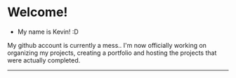 # Welcome!

- My name is Kevin! :D

My github account is currently a mess.. I'm now officially working on organizing my projects, creating a portfolio and hosting the projects that were actually completed.

---
